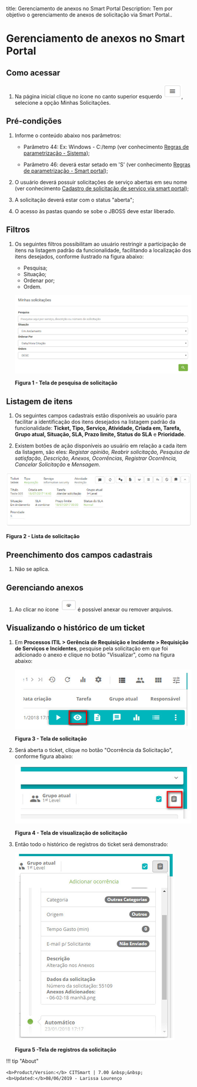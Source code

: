 title:  Gerenciamento de anexos no Smart Portal
Description: Tem por objetivo o gerenciamento de anexos de solicitação via Smart Portal.. 
# Gerenciamento de anexos no Smart Portal

Como acessar
--------------

1. Na página inicial clique no ícone no canto superior esquerdo ![simbolo](images/simb-meno.white.jpg), selecione a opção Minhas
Solicitações.

Pré-condições
----------------

1. Informe o conteúdo abaixo nos parâmetros:

    - Parâmetro 44: Ex: Windows - C:/temp (ver conhecimento [Regras de parametrização - Sistema][1]);
    
    - Parâmetro 46: deverá estar setado em 'S' (ver conhecimento [Regras de parametrização - Smart portal][2]);
    
2. O usuário deverá possuir solicitações de serviço abertas em seu nome (ver conhecimento 
[Cadastro de solicitação de serviço via smart portal][3]);

3. A solicitação deverá estar com o status "aberta";

4. O acesso às pastas quando se sobe o JBOSS deve estar liberado.

Filtros
---------

1. Os seguintes filtros possibilitam ao usuário restringir a participação de itens na listagem padrão da funcionalidade, facilitando
a localização dos itens desejados, conforme ilustrado na figura abaixo:

    - Pesquisa;
    - Situação;
    - Ordenar por;
    - Ordem.
    
    ![Pesquisa](images/anexos.img1.jpg)
    
    **Figura 1 - Tela de pesquisa de solicitação**
    
Listagem de itens
--------------------

1. Os seguintes campos cadastrais estão disponíveis ao usuário para facilitar a identificação dos itens desejados na listagem padrão
da funcionalidade: **Ticket, Tipo, Serviço, Atividade, Criada em, Tarefa, Grupo atual, Situação, SLA, Prazo limite, Status do SLA**
e **Prioridade**.

2. Existem botões de ação disponíveis ao usuário em relação a cada item da listagem, são eles: *Registar opinião, Reabrir 
solicitação, Pesquisa de satisfação, Descrição, Anexos, Ocorrências, Registrar Ocorrência, Cancelar Solicitação* e *Mensagem*.

![Lista](images/anexos.img2.jpg)

**Figura 2 - Lista de solicitação**

Preenchimento dos campos cadastrais
--------------------------------------

1. Não se aplica.

Gerenciando anexos
----------------------

1. Ao clicar no ícone ![simbolo](images/simb-clips.jpg) é possível anexar ou remover arquivos.

Visualizando o histórico de um ticket
----------------------------------------

1. Em **Processos ITIL > Gerência de Requisição e Incidente > Requisição de Serviços e Incidentes**, pesquise pela solicitação em que
foi adicionado o anexo e clique no botão "Visualizar", como na figura abaixo:

    ![Solicitação](images/anexos.img3.jpg)
    
    **Figura 3 - Tela de solicitação**
    
2. Será aberta o ticket, clique no botão "Ocorrência da Solicitação", conforme figura abaixo:

    ![Visualização](images/anexos.img4.jpg)
    
    **Figura 4 - Tela de visualização de solicitação**
    
3. Então todo o histórico de registros do ticket será demonstrado:

    ![Registros](images/anexos.img5.jpg)
    
    **Figura 5 -Tela de registros da solicitação**
    
!!! tip "About"

    <b>Product/Version:</b> CITSmart | 7.00 &nbsp;&nbsp;
    <b>Updated:</b>08/06/2019 - Larissa Lourenço




    
    
    
    
    
    
    
    
    
[1]:/pt-br/citsmart-platform-7/plataform-administration/parameters-list/parametrization-system.html
[2]:/pt-br/citsmart-platform-7/plataform-administration/parameters-list/parametrization-smart-portal.html
[3]:/pt-br/citsmart-platform-7/processes/portfolio-and-catalog/smart-portal/service-request.html
